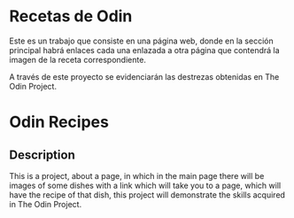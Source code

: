 # Recetas de Odin
Este es un trabajo que consiste en una página web, donde en la sección principal habrá enlaces cada una enlazada a otra página que contendrá la imagen de la receta correspondiente.

A través de este proyecto se evidenciarán las destrezas obtenidas en The Odin Project.

# Odin Recipes

## Description
This is a project, about a page, in which in the main page there will be images of some dishes with a link which will take you to a page, which will have the recipe of that dish, this project will demonstrate the skills acquired in The Odin Project.
